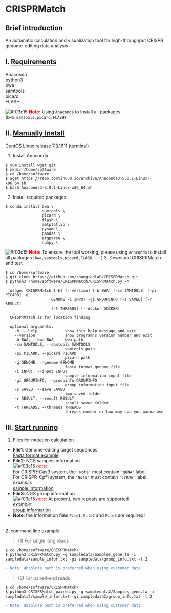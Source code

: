 # CRISPRMatch
## Brief introduction
An automatic calculation and visualization tool for high-throughput CRISPR genome-editing data analysis
## I. <u>Requirements</u>
Anaconda</br>
python3</br>
bwa</br>
samtools</br>
picard</br>
FLASH</br>

![#f03c15](https://placehold.it/15/f03c15/000000?text=+) **<font color=red>Note:</font>** Using `Anaconda` to Install all packages (`bwa,samtools,picard,FLASH`)

## II. <u>Manually Install</u>
CentOS Linux release 7.3.1611 (terminal)
1. Install Anaconda</br>
```
$ yum install wget git
$ mkdir /home/software
$ cd /home/software
$ wget https://repo.continuum.io/archive/Anaconda3-5.0.1-Linux-x86_64.sh
$ bash Anaconda3-5.0.1-Linux-x86_64.sh
```
2. Install required packages  
```
$ conda install bwa \  
                samtools \  
                picard \  
                flash \ 
                matplotlib \  
                pysam \  
                pandas \  
                argparse \  
                numpy \
```
![#f03c15](https://placehold.it/15/f03c15/000000?text=+) **<font color=red>Note:</font>** To ensure the tool working, please using `Anaconda` to install all packages (`bwa,samtools,picard,FLASH ...`)
3. Download CRISPRMatch and test
```
$ cd /home/software
$ git clone https://github.com/zhangtaolab/CRISPRMatch.git
$ python3 /home/software/CRISPRMatch/CRISPRMatch.py -h
  
  usage: CRISPRMatch [-h] [--version] [-b BWA] [-sm SAMTOOLS] [-pi PICARD] -g
                    GENOME -i INPUT -gi GROUPINFO [-s SAVED] [-r RESULT]
                    [-t THREADS] [--docker DOCKER]

  CRISPRMatch is for location finding

  optional arguments:
    -h, --help            show this help message and exit
    --version             show program's version number and exit
    -b BWA, --bwa BWA     bwa path
    -sm SAMTOOLS, --samtools SAMTOOLS
                          samtools path
    -pi PICARD, --picard PICARD
                          picard path
    -g GENOME, --genome GENOME
                          fasta format genome file
    -i INPUT, --input INPUT
                          sample information input file
    -gi GROUPINFO, --groupinfo GROUPINFO
                          group information input file
    -s SAVED, --save SAVED
                          tmp saved folder
    -r RESULT, --result RESULT
                          result saved folder
    -t THREADS, --threads THREADS
                          threads number or how may cpu you wanna use
```

## III. <u>Start running</u>
1. Files for mutation calculation  
- **File1**: Genome-editing target sequences  
[Fasta format example](https://github.com/zhangtaolab/CRISPRMatch/tree/master/document/Samples_gene.fa)
- **File2**: NGS samples information  
![#f03c15](https://placehold.it/15/f03c15/000000?text=+) <font color=red>*note*:</font>   
For CRISPR-Cas9 system, the `'Note'` must contain `'gRNA'` label.  
For CRISPR-Cpf1 system, the `'Note'` must contain `'crRNA'` label.  
*example*:  
[sample information](https://github.com/zhangtaolab/CRISPRMatch/tree/master/document/sample_infor.txt)  
- **File3**: NGS group information  
![#f03c15](https://placehold.it/15/f03c15/000000?text=+) <font color=red>*note*:</font> At present, two repeats are supported<br>
*example*:</br>
[group information](https://github.com/zhangtaolab/CRISPRMatch/tree/master/document/group_info.txt)  
- **Note**: the information files `File1`, `File2` and `File3` are required!  
</br>
2. command line example:</br>

> (1) For single long reads

```
$ cd /home/software/CRISPRMatch/
$ python3 CRISPRMatch.py -g sampledata/Samples_gene.fa -i sampledata/sample_infor.txt -gi sampledata/group_info.txt -t 2
```
```diff
- Note: absolute path is preferred when using customer data
```
> (2) For paired-end reads
```
$ cd /home/software/CRISPRMatch/
$ python3 CRISPRMatch_paired.py -g sampledata2/Samples_gene.fa -i sampledata2/sample_infor.txt -gi sampledata2/group_info.txt -t 2
```
```diff
- Note: absolute path is preferred when using customer data
```